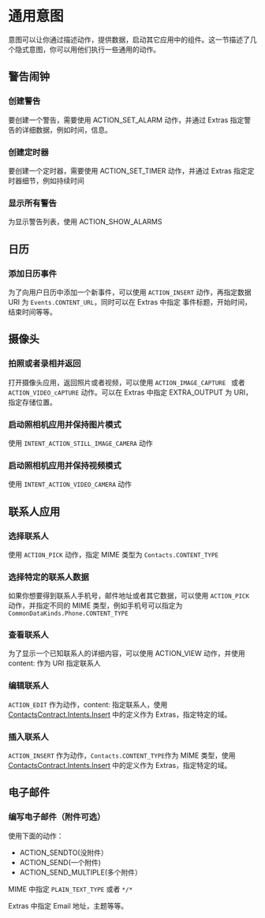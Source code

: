 # 通用意图
意图可以让你通过描述动作，提供数据，启动其它应用中的组件。这一节描述了几个隐式意图，你可以用他们执行一些通用的动作。

## 警告闹钟
### 创建警告
要创建一个警告，需要使用 ACTION_SET_ALARM 动作，并通过 Extras 指定警告的详细数据，例如时间，信息。
### 创建定时器
要创建一个定时器，需要使用 ACTION_SET_TIMER 动作，并通过 Extras 指定定时器细节，例如持续时间
### 显示所有警告
为显示警告列表，使用 ACTION_SHOW_ALARMS

## 日历
### 添加日历事件
为了向用户日历中添加一个新事件，可以使用 `ACTION_INSERT` 动作，再指定数据 URI 为 `Events.CONTENT_URL`，同时可以在 Extras 中指定
事件标题，开始时间，结束时间等等。

## 摄像头
### 拍照或者录相并返回
打开摄像头应用，返回照片或者视频，可以使用 `ACTION_IMAGE_CAPTURE ` 或者 `ACTION_VIDEO_cAPTURE` 动作。可以在 Extras 中指定 EXTRA_OUTPUT 为 URI，指定存储位置。
### 启动照相机应用并保持图片模式
使用 `INTENT_ACTION_STILL_IMAGE_CAMERA` 动作
### 启动照相机应用并保持视频模式
使用 `INTENT_ACTION_VIDEO_CAMERA` 动作

## 联系人应用
### 选择联系人
使用 `ACTION_PICK` 动作，指定 MIME 类型为 `Contacts.CONTENT_TYPE`
### 选择特定的联系人数据
如果你想要得到联系人手机号，邮件地址或者其它数据，可以使用 `ACTION_PICK ` 动作，并指定不同的 MIME 类型，例如手机号可以指定为 `CommonDataKinds.Phone.CONTENT_TYPE`
### 查看联系人
为了显示一个已知联系人的详细内容，可以使用 ACTION_VIEW 动作，并使用 content:<URI> 作为 URI 指定联系人
### 编辑联系人
`ACTION_EDIT` 作为动作，content:<URI> 指定联系人，使用 [ContactsContract.Intents.Insert]() 中的定义作为 Extras，指定特定的域。
### 插入联系人
`ACTION_INSERT` 作为动作，`Contacts.CONTENT_TYPE`作为 MIME 类型，使用 [ContactsContract.Intents.Insert]() 中的定义作为 Extras，指定特定的域。

## 电子邮件
### 编写电子邮件（附件可选）
使用下面的动作：
* ACTION_SENDTO(没附件）
* ACTION_SEND(一个附件)
* ACTION_SEND_MULTIPLE(多个附件）

MIME 中指定 `PLAIN_TEXT_TYPE` 或者 `*/*`

Extras 中指定 Email 地址，主题等等。

